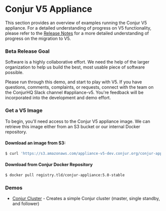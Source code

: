 # Conjur V5 Appliance

This section provides an overview of examples running the Conjur V5 appliance.  For a detailed understanding of progress on V5 functionality, please refer to the [Release Notes](https://github.com/conjurinc/appliance/blob/master/RELEASE_NOTES.md) for a more detailed understanding of progress on the migration to V5.

### Beta Release Goal
Software is a highly collaborative effort. We need the help of the larger organization to help us build the best, most usable piece of software possible.  

Please run through this demo, and start to play with V5. If you have questions, comments, complaints, or requests, connect with the team on the ConjurHQ Slack channel #appliance-v5. You're feedback will be incorporated into the development and demo effort.

### Get a V5 Image

To begin, you'll need access to the Conjur V5 appliance image. We can retrieve this image either from an S3 bucket or our internal Docker repository.

#### Download an image from S3:
```sh
$ curl 'https://s3.amazonaws.com/appliance-v5-dev.conjur.org/conjur-appliance%3A5.0.0-alpha.1.tar.gz?AWSAccessKeyId=AKIAIFJWM5FD6QYF5QDA&Expires=1521732748&Signature=%2BMIx2%2Fv8QfaxRFP4l8dXBRJtYUU%3D' | gunzip | docker load
```

#### Download from Conjur Docker Repository
```sh
$ docker pull registry.tld/conjur-appliance:5.0-stable
```


### Demos
* [Conjur Cluster](cluster/) - Creates a simple Conjur cluster (master, single standby, and follower)
